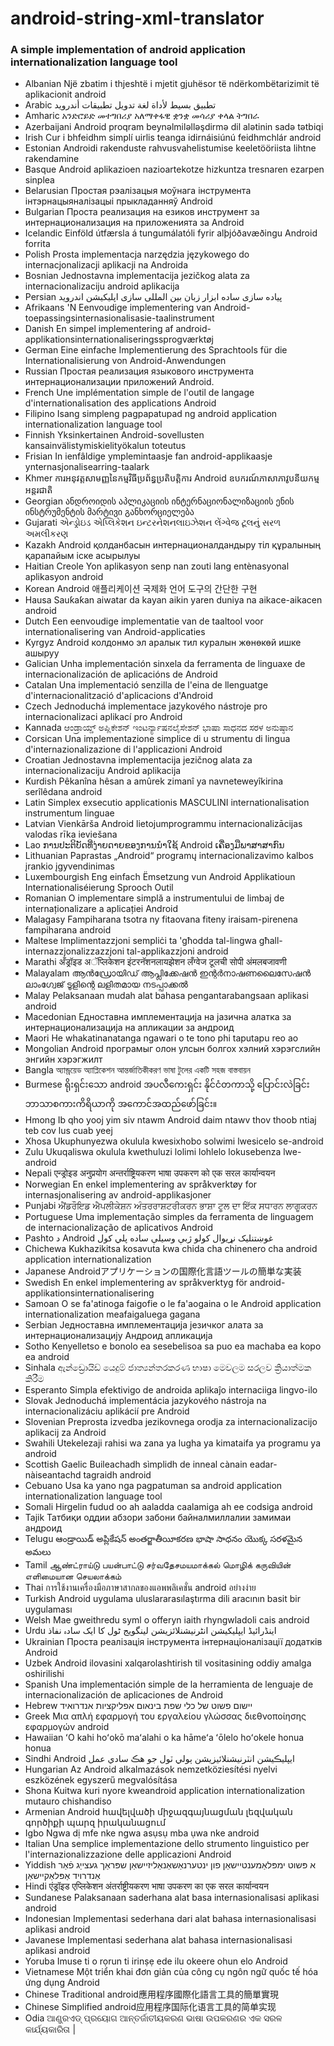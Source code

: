 # android-string-xml-translator
### A simple implementation of android application internationalization language tool
* Albanian 
     Një zbatim i thjeshtë i mjetit gjuhësor të ndërkombëtarizimit të aplikacionit android
* Arabic 
     تطبيق بسيط لأداة لغة تدويل تطبيقات أندرويد
* Amharic 
     አንድሮይድ መተግበሪያ አለማቀፋዊ ቋንቋ መሳሪያ ቀላል ትግበራ
* Azerbaijani 
     Android proqram beynəlmiləlləşdirmə dil alətinin sadə tətbiqi
* Irish 
     Cur i bhfeidhm simplí uirlis teanga idirnáisiúnú feidhmchlár android
* Estonian 
     Androidi rakenduste rahvusvahelistumise keeletööriista lihtne rakendamine
* Basque 
     Android aplikazioen nazioartekotze hizkuntza tresnaren ezarpen sinplea
* Belarusian 
     Простая рэалізацыя моўнага інструмента інтэрнацыяналізацыі прыкладанняў Android
* Bulgarian 
     Проста реализация на езиков инструмент за интернационализация на приложенията за Android
* Icelandic 
     Einföld útfærsla á tungumálatóli fyrir alþjóðavæðingu Android forrita
* Polish 
     Prosta implementacja narzędzia językowego do internacjonalizacji aplikacji na Androida
* Bosnian 
     Jednostavna implementacija jezičkog alata za internacionalizaciju android aplikacija
* Persian 
     پیاده سازی ساده ابزار زبان بین المللی سازی اپلیکیشن اندروید
* Afrikaans 
     'N Eenvoudige implementering van Android-toepassingsinternasionalisasie-taalinstrument
* Danish 
     En simpel implementering af android-applikationsinternationaliseringssprogværktøj
* German 
     Eine einfache Implementierung des Sprachtools für die Internationalisierung von Android-Anwendungen
* Russian 
     Простая реализация языкового инструмента интернационализации приложений Android.
* French 
     Une implémentation simple de l'outil de langage d'internationalisation des applications Android
* Filipino 
     Isang simpleng pagpapatupad ng android application internationalization language tool
* Finnish 
     Yksinkertainen Android-sovellusten kansainvälistymiskielityökalun toteutus
* Frisian 
     In ienfâldige ymplemintaasje fan android-applikaasje ynternasjonalisearring-taalark
* Khmer 
     ការអនុវត្តសាមញ្ញនៃកម្មវិធីប្រព័ន្ធប្រតិបត្តិការ Android ឧបករណ៍ភាសាភាវូបនីយកម្មអន្តរជាតិ
* Georgian 
     ანდროიდის აპლიკაციის ინტერნაციონალიზაციის ენის ინსტრუმენტის მარტივი განხორციელება
* Gujarati 
     એન્ડ્રોઇડ એપ્લિકેશન ઇન્ટરનેશનલાઇઝેશન લેંગ્વેજ ટૂલનું સરળ અમલીકરણ
* Kazakh 
     Android қолданбасын интернационалдандыру тіл құралының қарапайым іске асырылуы
* Haitian Creole 
     Yon aplikasyon senp nan zouti lang entènasyonal aplikasyon android
* Korean 
     Android 애플리케이션 국제화 언어 도구의 간단한 구현
* Hausa 
     Sauƙaƙan aiwatar da kayan aikin yaren duniya na aikace-aikacen android
* Dutch 
     Een eenvoudige implementatie van de taaltool voor internationalisering van Android-applicaties
* Kyrgyz 
     Android колдонмо эл аралык тил куралын жөнөкөй ишке ашыруу
* Galician 
     Unha implementación sinxela da ferramenta de linguaxe de internacionalización de aplicacións de Android
* Catalan 
     Una implementació senzilla de l'eina de llenguatge d'internacionalització d'aplicacions d'Android
* Czech 
     Jednoduchá implementace jazykového nástroje pro internacionalizaci aplikací pro Android
* Kannada 
     ಆಂಡ್ರಾಯ್ಡ್ ಅಪ್ಲಿಕೇಶನ್ ಇಂಟರ್ನ್ಯಾಷನಲೈಸೇಶನ್ ಭಾಷಾ ಸಾಧನದ ಸರಳ ಅನುಷ್ಠಾನ
* Corsican 
     Una implementazione simplice di u strumentu di lingua d'internazionalizazione di l'applicazioni Android
* Croatian 
     Jednostavna implementacija jezičnog alata za internacionalizaciju Android aplikacija
* Kurdish 
     Pêkanîna hêsan a amûrek zimanî ya navneteweyîkirina serîlêdana android
* Latin 
     Simplex exsecutio applicationis MASCULINI internationalisation instrumentum linguae
* Latvian 
     Vienkārša Android lietojumprogrammu internacionalizācijas valodas rīka ieviešana
* Lao 
     ການ​ປະ​ຕິ​ບັດ​ທີ່​ງ່າຍ​ດາຍ​ຂອງ​ການ​ນໍາ​ໃຊ້ Android ເຄື່ອງ​ມື​ພາ​ສາ​ສາ​ກົນ​
* Lithuanian 
     Paprastas „Android“ programų internacionalizavimo kalbos įrankio įgyvendinimas
* Luxembourgish 
     Eng einfach Ëmsetzung vun Android Applikatioun Internationaliséierung Sprooch Outil
* Romanian 
     O implementare simplă a instrumentului de limbaj de internaționalizare a aplicației Android
* Malagasy 
     Fampiharana tsotra ny fitaovana fiteny iraisam-pirenena fampiharana android
* Maltese 
     Implimentazzjoni sempliċi ta 'għodda tal-lingwa għall-internazzjonalizzazzjoni tal-applikazzjoni android
* Marathi 
     अँड्रॉइड अॅप्लिकेशन इंटरनॅशनलायझेशन लँग्वेज टूलची सोपी अंमलबजावणी
* Malayalam 
     ആൻഡ്രോയിഡ് ആപ്ലിക്കേഷൻ ഇന്റർനാഷണലൈസേഷൻ ലാംഗ്വേജ് ടൂളിന്റെ ലളിതമായ നടപ്പാക്കൽ
* Malay 
     Pelaksanaan mudah alat bahasa pengantarabangsaan aplikasi android
* Macedonian 
     Едноставна имплементација на јазична алатка за интернационализација на апликации за андроид
* Maori 
     He whakatinanatanga ngawari o te tono phi taputapu reo ao
* Mongolian 
     Android програмыг олон улсын болгох хэлний хэрэгслийн энгийн хэрэгжилт
* Bangla 
     অ্যান্ড্রয়েড অ্যাপ্লিকেশন আন্তর্জাতিকীকরণ ভাষা টুলের একটি সহজ বাস্তবায়ন
* Burmese 
     ရိုးရှင်းသော android အပလီကေးရှင်း နိုင်ငံတကာသို့ ပြောင်းလဲခြင်း ဘာသာစကားကိရိယာကို အကောင်အထည်ဖော်ခြင်း။
* Hmong 
     Ib qho yooj yim siv ntawm Android daim ntawv thov thoob ntiaj teb cov lus cuab yeej
* Xhosa 
     Ukuphunyezwa okulula kwesixhobo solwimi lwesicelo se-android
* Zulu 
     Ukuqaliswa okulula kwethuluzi lolimi lohlelo lokusebenza lwe-android
* Nepali 
     एन्ड्रोइड अनुप्रयोग अन्तर्राष्ट्रियकरण भाषा उपकरण को एक सरल कार्यान्वयन
* Norwegian 
     En enkel implementering av språkverktøy for internasjonalisering av android-applikasjoner
* Punjabi 
     ਐਂਡਰੌਇਡ ਐਪਲੀਕੇਸ਼ਨ ਅੰਤਰਰਾਸ਼ਟਰੀਕਰਨ ਭਾਸ਼ਾ ਟੂਲ ਦਾ ਇੱਕ ਸਧਾਰਨ ਲਾਗੂਕਰਨ
* Portuguese 
     Uma implementação simples da ferramenta de linguagem de internacionalização de aplicativos Android
* Pashto 
     د Android غوښتنلیک نړیوال کولو ژبې وسیلې ساده پلي کول
* Chichewa 
     Kukhazikitsa kosavuta kwa chida cha chinenero cha android application internationalization
* Japanese 
     Androidアプリケーションの国際化言語ツールの簡単な実装
* Swedish 
     En enkel implementering av språkverktyg för android-applikationsinternationalisering
* Samoan 
     O se fa'atinoga faigofie o le fa'aogaina o le Android application internationalization meafaigaluega gagana
* Serbian 
     Једноставна имплементација језичког алата за интернационализацију Андроид апликација
* Sotho 
     Kenyelletso e bonolo ea sesebelisoa sa puo ea machaba ea kopo ea android
* Sinhala 
     ඇන්ඩ්‍රොයිඩ් යෙදුම් ජාත්‍යන්තරකරණ භාෂා මෙවලම සරලව ක්‍රියාත්මක කිරීම
* Esperanto 
     Simpla efektivigo de androida aplikaĵo internaciiga lingvo-ilo
* Slovak 
     Jednoduchá implementácia jazykového nástroja na internacionalizáciu aplikácií pre Android
* Slovenian 
     Preprosta izvedba jezikovnega orodja za internacionalizacijo aplikacij za Android
* Swahili 
     Utekelezaji rahisi wa zana ya lugha ya kimataifa ya programu ya android
* Scottish Gaelic 
     Buileachadh sìmplidh de inneal cànain eadar-nàiseantachd tagraidh android
* Cebuano 
     Usa ka yano nga pagpatuman sa android application internationalization language tool
* Somali 
     Hirgelin fudud oo ah aaladda caalamiga ah ee codsiga android
* Tajik 
     Татбиқи оддии абзори забони байналмиллалии замимаи андроид
* Telugu 
     ఆండ్రాయిడ్ అప్లికేషన్ అంతర్జాతీయీకరణ భాషా సాధనం యొక్క సరళమైన అమలు
* Tamil 
     ஆண்ட்ராய்டு பயன்பாட்டு சர்வதேசமயமாக்கல் மொழிக் கருவியின் எளிமையான செயலாக்கம்
* Thai 
     การใช้งานเครื่องมือภาษาสากลของแอพพลิเคชั่น android อย่างง่าย
* Turkish 
     Android uygulama uluslararasılaştırma dili aracının basit bir uygulaması
* Welsh 
     Mae gweithredu syml o offeryn iaith rhyngwladoli cais android
* Urdu 
     اینڈرائیڈ ایپلیکیشن انٹرنیشنلائزیشن لینگویج ٹول کا ایک سادہ نفاذ
* Ukrainian 
     Проста реалізація інструмента інтернаціоналізації додатків Android
* Uzbek 
     Android ilovasini xalqarolashtirish til vositasining oddiy amalga oshirilishi
* Spanish 
     Una implementación simple de la herramienta de lenguaje de internacionalización de aplicaciones de Android
* Hebrew 
     יישום פשוט של כלי שפת בינאום אפליקציות אנדרואיד
* Greek 
     Μια απλή εφαρμογή του εργαλείου γλώσσας διεθνοποίησης εφαρμογών android
* Hawaiian 
     ʻO kahi hoʻokō maʻalahi o ka hāmeʻa ʻōlelo hoʻokele honua honua
* Sindhi 
     Android ايپليڪيشن انٽرنيشنلائيزيشن ٻولي ٽول جو هڪ سادي عمل
* Hungarian 
     Az Android alkalmazások nemzetköziesítési nyelvi eszközének egyszerű megvalósítása
* Shona 
     Kuitwa kuri nyore kweandroid application internationalization mutauro chishandiso
* Armenian 
     Android հավելվածի միջազգայնացման լեզվական գործիքի պարզ իրականացում
* Igbo 
     Ngwa dị mfe nke ngwa asụsụ mba ụwa nke android
* Italian 
     Una semplice implementazione dello strumento linguistico per l'internazionalizzazione delle applicazioni Android
* Yiddish 
     א פּשוט ימפּלאַמענטיישאַן פון ינטערנאַשאַנאַליזיישאַן שפּראַך געצייַג פֿאַר אַנדרויד אַפּלאַקיישאַן
* Hindi 
     एंड्रॉइड एप्लिकेशन अंतर्राष्ट्रीयकरण भाषा उपकरण का एक सरल कार्यान्वयन
* Sundanese 
     Palaksanaan saderhana alat basa internasionalisasi aplikasi android
* Indonesian 
     Implementasi sederhana dari alat bahasa internasionalisasi aplikasi android
* Javanese 
     Implementasi sederhana alat bahasa internasionalisasi aplikasi android
* Yoruba 
     Imuse ti o rọrun ti irinṣẹ ede ilu okeere ohun elo Android
* Vietnamese 
     Một triển khai đơn giản của công cụ ngôn ngữ quốc tế hóa ứng dụng Android
* Chinese Traditional 
     android應用程序國際化語言工具的簡單實現
* Chinese Simplified 
     android应用程序国际化语言工具的简单实现
* Odia 
     ଆଣ୍ଡ୍ରଏଡ୍ ପ୍ରୟୋଗ ଆନ୍ତର୍ଜାତୀୟକରଣ ଭାଷା ଉପକରଣର ଏକ ସରଳ କାର୍ଯ୍ୟକାରିତା |
